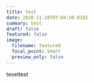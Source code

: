 ```yaml
---
title: test
date: 2020-11-18T07:04:50.818Z
summary: test
draft: false
featured: false
image:
  filename: featured
  focal_point: Smart
  preview_only: false
---
```

tesettest